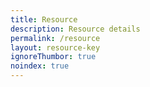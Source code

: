 ```yaml
---
title: Resource
description: Resource details
permalink: /resource
layout: resource-key
ignoreThumbor: true
noindex: true
---
```




